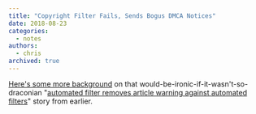 ```yaml
---
title: "Copyright Filter Fails, Sends Bogus DMCA Notices"
date: 2018-08-23
categories:
  - notes
authors:
  - chris
archived: true
---
```


[Here's some more background](https://www.techdirt.com/articles/20180814/11084440429/automated-content-protection-system-sends-wave-bogus-dmca-notice-targeting-legitimate-urls.shtml) on that would-be-ironic-if-it-wasn't-so-draconian "[automated filter removes article warning against automated filters](/blog/copyright-filter-filters-warning-about-copyright-filters/)" story from earlier.
